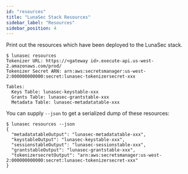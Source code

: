 ```yaml
---
id: "resources"
title: "LunaSec Stack Resources"
sidebar_label: "Resources"
sidebar_position: 4
---
```

<!--
  ~ Copyright by LunaSec (owned by Refinery Labs, Inc)
  ~
  ~ Licensed under the Creative Commons Attribution-ShareAlike 4.0 International
  ~ (the "License"); you may not use this file except in compliance with the
  ~ License. You may obtain a copy of the License at
  ~
  ~ https://creativecommons.org/licenses/by-sa/4.0/legalcode
  ~
  ~ See the License for the specific language governing permissions and
  ~ limitations under the License.
  ~
-->

Print out the resources which have been deployed to the LunaSec stack. 

```shell
$ lunasec resources
Tokenizer URL: https://<gateway id>.execute-api.us-west-2.amazonaws.com/prod/
Tokenizer Secret ARN: arn:aws:secretsmanager:us-west-2:000000000000:secret:lunasec-tokenizersecret-xxx

Tables:
  Keys Table: lunasec-keystable-xxx
  Grants Table: lunasec-grantstable-xxx
  Metadata Table: lunasec-metadatatable-xxx
```

You can supply `--json` to get a serialized dump of these resources:
```shell
$ lunasec resources --json
{
  "metadatatableOutput": "lunasec-metadatatable-xxx",
  "keystableOutput": "lunasec-keystable-xxx",
  "sessionstableOutput": "lunasec-sessionstable-xxx",
  "grantstableOutput": "lunasec-grantstable-xxx",
  "tokenizersecretOutput": "arn:aws:secretsmanager:us-west-2:000000000000:secret:lunasec-tokenizersecret-xxx"
}
```
